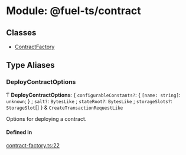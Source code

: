 # Module: @fuel-ts/contract

## Classes

- [ContractFactory](/api/Contract/ContractFactory.md)

## Type Aliases

### DeployContractOptions

Ƭ **DeployContractOptions**: { `configurableConstants?`: { `[name: string]`: `unknown`;  } ; `salt?`: `BytesLike` ; `stateRoot?`: `BytesLike` ; `storageSlots?`: `StorageSlot`[]  } & `CreateTransactionRequestLike`

Options for deploying a contract.

#### Defined in

[contract-factory.ts:22](https://github.com/FuelLabs/fuels-ts/blob/431c3088/packages/contract/src/contract-factory.ts#L22)
